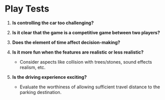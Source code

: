 # Play Tests

1. **Is controlling the car too challenging?**
   
2. **Is it clear that the game is a competitive game between two players?**
   
3. **Does the element of time affect decision-making?**
   
4. **Is it more fun when the features are realistic or less realistic?**
   - Consider aspects like collision with trees/stones, sound effects realism, etc.
   
5. **Is the driving experience exciting?**
   - Evaluate the worthiness of allowing sufficient travel distance to the parking destination.
